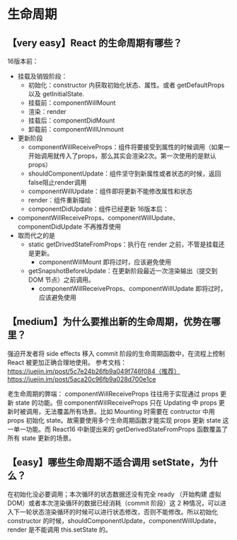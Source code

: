 # 生命周期

## 【very easy】React 的生命周期有哪些？
16版本前：
* 挂载及销毁阶段：
  * 初始化：constructor 内获取初始化状态、属性。或者 getDefaultProps 以及 getInitialState.
  * 挂载前：componentWillMount
  * 渲染：render
  * 挂载后：componentDidMount
  * 卸载前：componentWillUnmount
* 更新阶段
  * componentWillReceiveProps：组件将要接受到属性的时候调用（如果一开始调用就传入了props，那么其实会渲染2次。第一次使用的是默认props）
  * shouldComponentUpdate：组件坚守到新属性或者状态的时候，返回false阻止render调用
  * componentWillUpdate：组件即将更新不能修改属性和状态
  * render：组件重新描绘
  * componentDidUpdate：组件已经更新
16版本后：
* componentWillReceiveProps、componentWillUpdate、componentDidUpdate 不再推荐使用
* 取而代之的是
  * static getDrivedStateFromProps：执行在 render 之前，不管是挂载还是更新。 
    * componentWillMount 即将过时，应该避免使用
  * getSnapshotBeforeUpdate：在更新阶段最近一次渲染输出（提交到 DOM 节点）之前调用。
    * componentWillReceiveProps、componentWillUpdate 即将过时，应该避免使用

## 【medium】为什么要推出新的生命周期，优势在哪里？
强迫开发者将 side effects 移入 commit 阶段的生命周期函数中，在流程上控制 React 被更加正确合理地使用。
参考文档： 
https://juejin.im/post/5c7e24b26fb9a049f746f084（推荐）
https://juejin.im/post/5aca20c96fb9a028d700e1ce

老生命周期的弊端： componentWillReceiveProps 往往用于实现通过 props 更新 state 的功能。但 componentWillReceiveProps 只在 Updating 中 props 更新时被调用，无法覆盖所有场景。比如 Mounting 时需要在 contructor 中用 props 初始化 state。故需要使用多个生命周期函数才能实现 props 更新 state 这一单一功能。而 React16 中新提出来的 getDerivedStateFromProps 函数覆盖了所有 state 更新的场景。

## 【easy】哪些生命周期不适合调用 setState，为什么？
在初始化没必要调用；本次循环的状态数据还没有完全 ready （开始构建 虚拟DOM）或者本次渲染循环的数据已经消耗（commit 阶段）这 2 种情况，可以进入下一轮状态渲染循环的时候可以进行状态修改，否则不能修改。所以初始化 constructor 的时候，shouldComponentUpdate，componentWillUpdate，render 是不能调用 this.setState 的。